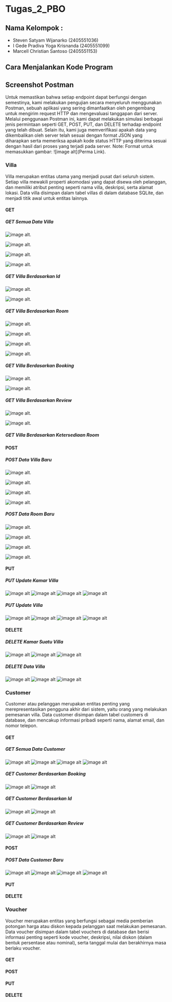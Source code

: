 # Tugas_2_PBO

## Nama Kelompok :
- Steven Satyam Wijanarko (2405551036)
- I Gede Pradiva Yoga Krisnanda (2405551099)
- Marcell Christian Santoso (2405551153)

## Cara Menjalankan Kode Program

## Screenshot Postman
  Untuk memastikan bahwa setiap endpoint dapat berfungsi dengan semestinya, kami melakukan pengujian secara menyeluruh menggunakan Postman, sebuah aplikasi yang sering dimanfaatkan oleh pengembang untuk mengirim request HTTP dan mengevaluasi tanggapan dari server. Melalui penggunaan Postman ini, kami dapat melakukan simulasi berbagai jenis permintaan seperti GET, POST, PUT, dan DELETE terhadap endpoint yang telah dibuat. Selain itu, kami juga memverifikasi apakah data yang dikembalikan oleh server telah sesuai dengan format JSON yang diharapkan serta memeriksa apakah kode status HTTP yang diterima sesuai dengan hasil dari proses yang terjadi pada server.
  Note: Format untuk memasukkan gambar: ![image alt](Perma Link).

### Villa
  Villa merupakan entitas utama yang menjadi pusat dari seluruh sistem. Setiap villa mewakili properti akomodasi yang dapat disewa oleh pelanggan, dan memiliki atribut penting seperti nama villa, deskripsi, serta alamat lokasi. Data villa disimpan dalam tabel villas di dalam database SQLite, dan menjadi titik awal untuk entitas lainnya.

#### GET
##### GET Semua Data Villa
![image alt](https://github.com/Steven1395/Tugas_2_PBO/blob/68a323b82184672c41a8d80c33be1cb894b87dae/SS%20Tugas%202/Villa/GET/GET%20villa/URL.png).

![image alt](https://github.com/Steven1395/Tugas_2_PBO/blob/68a323b82184672c41a8d80c33be1cb894b87dae/SS%20Tugas%202/Villa/GET/GET%20villa/SS%201.png).

![image alt](https://github.com/Steven1395/Tugas_2_PBO/blob/68a323b82184672c41a8d80c33be1cb894b87dae/SS%20Tugas%202/Villa/GET/GET%20villa/SS%202.png).

![image alt](https://github.com/Steven1395/Tugas_2_PBO/blob/68a323b82184672c41a8d80c33be1cb894b87dae/SS%20Tugas%202/Villa/GET/GET%20villa/SS%203.png).

##### GET Villa Berdasarkan Id
![image alt](https://github.com/Steven1395/Tugas_2_PBO/blob/68a323b82184672c41a8d80c33be1cb894b87dae/SS%20Tugas%202/Villa/GET/GET%20villa%20by%20id/URL.png).

![image alt](https://github.com/Steven1395/Tugas_2_PBO/blob/68a323b82184672c41a8d80c33be1cb894b87dae/SS%20Tugas%202/Villa/GET/GET%20villa%20by%20id/SS.png).

##### GET Villa Berdasarkan Room
![image alt](https://github.com/Steven1395/Tugas_2_PBO/blob/68a323b82184672c41a8d80c33be1cb894b87dae/SS%20Tugas%202/Villa/GET/GET%20villa%20by%20room/URL.png).

![image alt](https://github.com/Steven1395/Tugas_2_PBO/blob/68a323b82184672c41a8d80c33be1cb894b87dae/SS%20Tugas%202/Villa/GET/GET%20villa%20by%20room/SS%201.png).

![image alt](https://github.com/Steven1395/Tugas_2_PBO/blob/68a323b82184672c41a8d80c33be1cb894b87dae/SS%20Tugas%202/Villa/GET/GET%20villa%20by%20room/SS%202.png).

![image alt](https://github.com/Steven1395/Tugas_2_PBO/blob/68a323b82184672c41a8d80c33be1cb894b87dae/SS%20Tugas%202/Villa/GET/GET%20villa%20by%20room/SS%203.png).

##### GET Villa Berdasarkan Booking
![image alt](https://github.com/Steven1395/Tugas_2_PBO/blob/68a323b82184672c41a8d80c33be1cb894b87dae/SS%20Tugas%202/Villa/GET/GET%20villa%20by%20booking/URL.png).

![image alt](https://github.com/Steven1395/Tugas_2_PBO/blob/68a323b82184672c41a8d80c33be1cb894b87dae/SS%20Tugas%202/Villa/GET/GET%20villa%20by%20booking/SS.png).

##### GET Villa Berdasarkan Review
![image alt](https://github.com/Steven1395/Tugas_2_PBO/blob/68a323b82184672c41a8d80c33be1cb894b87dae/SS%20Tugas%202/Villa/GET/GET%20villa%20by%20review/URL.png).

![image alt](https://github.com/Steven1395/Tugas_2_PBO/blob/68a323b82184672c41a8d80c33be1cb894b87dae/SS%20Tugas%202/Villa/GET/GET%20villa%20by%20review/SS.png).

##### GET Villa Berdasarkan Ketersediaan Room



#### POST

##### POST Data Villa Baru
![image alt](https://github.com/Steven1395/Tugas_2_PBO/blob/68a323b82184672c41a8d80c33be1cb894b87dae/SS%20Tugas%202/Villa/POST/POST%20insert%20villa/URL%20beserta%20Body.png).

![image alt](https://github.com/Steven1395/Tugas_2_PBO/blob/68a323b82184672c41a8d80c33be1cb894b87dae/SS%20Tugas%202/Villa/POST/POST%20insert%20villa/Headers.png).

![image alt](https://github.com/Steven1395/Tugas_2_PBO/blob/68a323b82184672c41a8d80c33be1cb894b87dae/SS%20Tugas%202/Villa/POST/POST%20insert%20villa/SS.png).

![image alt](https://github.com/Steven1395/Tugas_2_PBO/blob/68a323b82184672c41a8d80c33be1cb894b87dae/SS%20Tugas%202/Villa/POST/POST%20insert%20villa/Bukti%20db.png).

##### POST Data Room Baru
![image alt](https://github.com/Steven1395/Tugas_2_PBO/blob/68a323b82184672c41a8d80c33be1cb894b87dae/SS%20Tugas%202/Villa/POST/POST%20insert%20rooms%20villa/URL%20dan%20Body.png).

![image alt](https://github.com/Steven1395/Tugas_2_PBO/blob/68a323b82184672c41a8d80c33be1cb894b87dae/SS%20Tugas%202/Villa/POST/POST%20insert%20rooms%20villa/Headers.png).

![image alt](https://github.com/Steven1395/Tugas_2_PBO/blob/68a323b82184672c41a8d80c33be1cb894b87dae/SS%20Tugas%202/Villa/POST/POST%20insert%20rooms%20villa/SS.png).

![image alt](https://github.com/Steven1395/Tugas_2_PBO/blob/68a323b82184672c41a8d80c33be1cb894b87dae/SS%20Tugas%202/Villa/POST/POST%20insert%20rooms%20villa/Bukti%20db.png).

#### PUT
##### PUT Update Kamar Villa

![image alt](https://github.com/Steven1395/Tugas_2_PBO/blob/003cf3c5abe94cc9046a342a62b1efba8ea214a4/SS%20Tugas%202/Villa/PUT/PUT%20update%20kamar%20villa/URL%20dan%20Body.png)
![image alt](https://github.com/Steven1395/Tugas_2_PBO/blob/003cf3c5abe94cc9046a342a62b1efba8ea214a4/SS%20Tugas%202/Villa/PUT/PUT%20update%20kamar%20villa/SS.png)
![image alt](https://github.com/Steven1395/Tugas_2_PBO/blob/003cf3c5abe94cc9046a342a62b1efba8ea214a4/SS%20Tugas%202/Villa/PUT/PUT%20update%20kamar%20villa/Headers.png)
![image alt](https://github.com/Steven1395/Tugas_2_PBO/blob/003cf3c5abe94cc9046a342a62b1efba8ea214a4/SS%20Tugas%202/Villa/PUT/PUT%20update%20kamar%20villa/Bukti%20db.png)

##### PUT Update Villa

![image alt](https://github.com/Steven1395/Tugas_2_PBO/blob/003cf3c5abe94cc9046a342a62b1efba8ea214a4/SS%20Tugas%202/Villa/PUT/PUT%20update%20villa/URL%20dan%20Body.png)
![image alt](https://github.com/Steven1395/Tugas_2_PBO/blob/003cf3c5abe94cc9046a342a62b1efba8ea214a4/SS%20Tugas%202/Villa/PUT/PUT%20update%20villa/SS.png)
![image alt](https://github.com/Steven1395/Tugas_2_PBO/blob/003cf3c5abe94cc9046a342a62b1efba8ea214a4/SS%20Tugas%202/Villa/PUT/PUT%20update%20villa/Headers.png)
![image alt](https://github.com/Steven1395/Tugas_2_PBO/blob/003cf3c5abe94cc9046a342a62b1efba8ea214a4/SS%20Tugas%202/Villa/PUT/PUT%20update%20villa/Bukti%20db.png)

#### DELETE

##### DELETE Kamar Suatu Villa

![image alt](https://github.com/Steven1395/Tugas_2_PBO/blob/003cf3c5abe94cc9046a342a62b1efba8ea214a4/SS%20Tugas%202/Villa/DEL/DEL%20room/URL.png)
![image alt](https://github.com/Steven1395/Tugas_2_PBO/blob/003cf3c5abe94cc9046a342a62b1efba8ea214a4/SS%20Tugas%202/Villa/DEL/DEL%20room/SS.png)
![image alt](https://github.com/Steven1395/Tugas_2_PBO/blob/003cf3c5abe94cc9046a342a62b1efba8ea214a4/SS%20Tugas%202/Villa/DEL/DEL%20room/Bukti%20db.png)


##### DELETE Data Villa

![image alt](https://github.com/Steven1395/Tugas_2_PBO/blob/003cf3c5abe94cc9046a342a62b1efba8ea214a4/SS%20Tugas%202/Villa/DEL/DEL%20villa/URL.png)
![image alt](https://github.com/Steven1395/Tugas_2_PBO/blob/003cf3c5abe94cc9046a342a62b1efba8ea214a4/SS%20Tugas%202/Villa/DEL/DEL%20villa/SS.png)
![image alt](https://github.com/Steven1395/Tugas_2_PBO/blob/003cf3c5abe94cc9046a342a62b1efba8ea214a4/SS%20Tugas%202/Villa/DEL/DEL%20villa/Bukti%20db.png)




### Customer
  Customer atau pelanggan merupakan entitas penting yang merepresentasikan pengguna akhir dari sistem, yaitu orang yang melakukan pemesanan villa. Data customer disimpan dalam tabel customers di database, dan mencakup informasi pribadi seperti nama, alamat email, dan nomor telepon.

#### GET

##### GET Semua Data Customer
![image alt](https://github.com/Steven1395/Tugas_2_PBO/blob/003cf3c5abe94cc9046a342a62b1efba8ea214a4/SS%20Tugas%202/Customer/GET/GET%20all%20cust/URL.png)
![image alt](https://github.com/Steven1395/Tugas_2_PBO/blob/003cf3c5abe94cc9046a342a62b1efba8ea214a4/SS%20Tugas%202/Customer/GET/GET%20all%20cust/SS%201.png)
![image alt](https://github.com/Steven1395/Tugas_2_PBO/blob/003cf3c5abe94cc9046a342a62b1efba8ea214a4/SS%20Tugas%202/Customer/GET/GET%20all%20cust/SS%202.png)
![image alt](https://github.com/Steven1395/Tugas_2_PBO/blob/003cf3c5abe94cc9046a342a62b1efba8ea214a4/SS%20Tugas%202/Customer/GET/GET%20all%20cust/SS%203.png)

##### GET Customer Berdasarkan Booking
![image alt](https://github.com/Steven1395/Tugas_2_PBO/blob/003cf3c5abe94cc9046a342a62b1efba8ea214a4/SS%20Tugas%202/Customer/GET/GET%20cust%20by%20booking/URL.png)
![image alt](https://github.com/Steven1395/Tugas_2_PBO/blob/003cf3c5abe94cc9046a342a62b1efba8ea214a4/SS%20Tugas%202/Customer/GET/GET%20cust%20by%20booking/SS.png)

##### GET Customer Berdasarkan Id
![image alt](https://github.com/Steven1395/Tugas_2_PBO/blob/003cf3c5abe94cc9046a342a62b1efba8ea214a4/SS%20Tugas%202/Customer/GET/GET%20cust%20by%20id/URL.png)
![image alt](https://github.com/Steven1395/Tugas_2_PBO/blob/003cf3c5abe94cc9046a342a62b1efba8ea214a4/SS%20Tugas%202/Customer/GET/GET%20cust%20by%20id/SS.png)

##### GET Customer Berdasarkan Review
![image alt](https://github.com/Steven1395/Tugas_2_PBO/blob/003cf3c5abe94cc9046a342a62b1efba8ea214a4/SS%20Tugas%202/Customer/GET/GET%20cust%20by%20review/URL.png)
![image alt](https://github.com/Steven1395/Tugas_2_PBO/blob/003cf3c5abe94cc9046a342a62b1efba8ea214a4/SS%20Tugas%202/Customer/GET/GET%20cust%20by%20review/SS.png)



#### POST
##### POST Data Customer Baru
![image alt](https://github.com/Steven1395/Tugas_2_PBO/blob/003cf3c5abe94cc9046a342a62b1efba8ea214a4/SS%20Tugas%202/Customer/POST/Add%20Cust/URL.png)
![image alt](https://github.com/Steven1395/Tugas_2_PBO/blob/003cf3c5abe94cc9046a342a62b1efba8ea214a4/SS%20Tugas%202/Customer/POST/Add%20Cust/SS.png)
![image alt](https://github.com/Steven1395/Tugas_2_PBO/blob/003cf3c5abe94cc9046a342a62b1efba8ea214a4/SS%20Tugas%202/Customer/POST/Add%20Cust/Headers.jpg)
![image alt](https://github.com/Steven1395/Tugas_2_PBO/blob/003cf3c5abe94cc9046a342a62b1efba8ea214a4/SS%20Tugas%202/Customer/POST/Add%20Cust/Bukti%20DB.png)

#### PUT


#### DELETE


### Voucher
  Voucher merupakan entitas yang berfungsi sebagai media pemberian potongan harga atau diskon kepada pelanggan saat melakukan pemesanan. Data voucher disimpan dalam tabel vouchers di database dan berisi informasi penting seperti kode voucher, deskripsi, nilai diskon (dalam bentuk persentase atau nominal), serta tanggal mulai dan berakhirnya masa berlaku voucher.

#### GET

#### POST


#### PUT


#### DELETE



